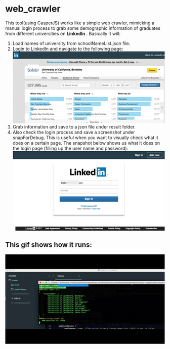# web_crawler

This tool(using CasperJS) works like a simple web crawler, mimicking a manual login process to grab some demographic information of graduates from different universities on **LinkedIn** . Basically it will:      
1. Load names of university from schoolNameList.json file.   
2. Login to LinkedIn and navigate to the following page:
![page to get information from](https://github.com/fengliangcmu/web_crawler/blob/master/description/Screen%20Shot%202017-10-21%20at%2012.24.21%20PM.png)
3. Grab information and save to a json file under result folder.   
4. Also check the login process and save a screenshot under snapForDebug. This is useful when you want to visually check what it does on a certain page. The snapshot below shows us what it does on the login page (filling up the user name and password):
![snapshot of login page](https://github.com/fengliangcmu/web_crawler/blob/master/snapForDebug/beforeSubmit.png)

## This gif shows how it runs:
![how it runs](https://github.com/fengliangcmu/web_crawler/blob/master/description/crawler.gif)
